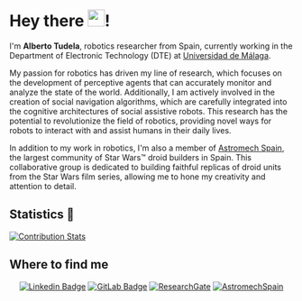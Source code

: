 # Hey there <img src="https://emojis.slackmojis.com/emojis/images/1531849430/4246/blob-sunglasses.gif?1531849430" width="30"/>!

I'm **Alberto Tudela**, robotics researcher from Spain, currently working in the Department of Electronic Technology (DTE) at [Universidad de Málaga](https://www.uma.es/).

My passion for robotics has driven my line of research, which focuses on the development of perceptive agents that can accurately monitor and analyze the state of the world. Additionally, I am actively involved in the creation of social navigation algorithms, which are carefully integrated into the cognitive architectures of social assistive robots. This research has the potential to revolutionize the field of robotics, providing novel ways for robots to interact with and assist humans in their daily lives.

In addition to my work in robotics, I'm also a member of [Astromech Spain](https://www.astromechspain.com/), the largest community of Star Wars™ droid builders in Spain. This collaborative group is dedicated to building faithful replicas of droid units from the Star Wars film series, allowing me to hone my creativity and attention to detail.

## Statistics 🧐
[![Contribution Stats](https://github-contribution-stats.vercel.app/api/?username=ajtudela)](https://github.com/LordDashMe/github-contribution-stats/)

## Where to find me
<div align=center>

[![Linkedin Badge](https://img.shields.io/badge/-LinkedIn-blue?style=flat-square&logo=Linkedin&logoColor=white&link=http://linkedin.com/in/ajtudela)](http://linkedin.com/in/ajtudela) [![GitLab Badge](https://img.shields.io/badge/GitLab-%23181717.svg?style=flat-square&logo=GitLab&logoColor=white&link=http://gitlab.com/ajtudela)](http://gitlab.com/ajtudela) [![ResearchGate](https://img.shields.io/badge/ResearchGate-00CCBB?style=flat-square&logo=ResearchGate&logoColor=white&link=https://www.researchgate.net/profile/Alberto-Tudela-2)](https://www.researchgate.net/profile/Alberto-Tudela-2) [![AstromechSpain](https://img.shields.io/badge/AstromechSpain-black?style=flat-square&logoColor=white&link=https://www.astromechspain.com/droides/r2-d2-ajtudela/)](https://www.astromechspain.com/droides/r2-d2-ajtudela/)

